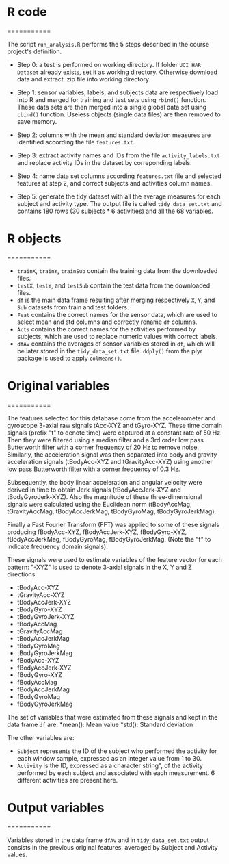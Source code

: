 # R code
===========

The script `run_analysis.R` performs the 5 steps described in the course project's definition.

* Step 0: a test is performed on working directory. If folder `UCI HAR Dataset` already exists, set it as working directory. Otherwise download data and extract .zip file into working directory.

* Step 1: sensor variables, labels, and subjects data are respectively load into R and merged for training and test sets using `rbind()` function. These data sets are then merged into a single global data set using `cbind()` function. Useless objects (single data files) are then removed to save memory.

* Step 2: columns with the mean and standard deviation measures are identified according the file `features.txt`.

* Step 3: extract activity names and IDs from the file `activity_labels.txt` and replace activity IDs in the dataset by correponding labels.

* Step 4: name data set columns according `features.txt` file and selected features at step 2, and correct subjects and activities column names.

* Step 5: generate the tidy dataset with all the average measures for each subject and activity type. The output file is called `tidy_data_set.txt` and contains 180 rows (30 subjects * 6 activities) and all the 68 variables.

# R objects
===========

* `trainX`, `trainY`, `trainSub` contain the training data from the downloaded files.
* `testX`, `testY`, and `testSub` contain the test data from the downloaded files.
* `df` is the main data frame resulting after merging respectively `X`, `Y`, and `Sub` datasets from train and test folders.
* `Feat` contains the correct names for the sensor data, which are used to select mean and std columns and correctly rename `df` columns.
* `Acts` contains the correct names for the activities performed by subjects, which are used to replace numeric values with correct labels. 
* `dfAv` contains the averages of sensor variables stored in `df`, which will be later stored in the `tidy_data_set.txt` file. `ddply()` from the plyr package is used to apply `colMeans()`.

# Original variables
===========

The features selected for this database come from the accelerometer and gyroscope 3-axial raw signals tAcc-XYZ and tGyro-XYZ. These time domain signals (prefix "t" to denote time) were captured at a constant rate of 50 Hz. Then they were filtered using a median filter and a 3rd order low pass Butterworth filter with a corner frequency of 20 Hz to remove noise. Similarly, the acceleration signal was then separated into body and gravity acceleration signals (tBodyAcc-XYZ and tGravityAcc-XYZ) using another low pass Butterworth filter with a corner frequency of 0.3 Hz. 

Subsequently, the body linear acceleration and angular velocity were derived in time to obtain Jerk signals (tBodyAccJerk-XYZ and tBodyGyroJerk-XYZ). Also the magnitude of these three-dimensional signals were calculated using the Euclidean norm (tBodyAccMag, tGravityAccMag, tBodyAccJerkMag, tBodyGyroMag, tBodyGyroJerkMag). 

Finally a Fast Fourier Transform (FFT) was applied to some of these signals producing fBodyAcc-XYZ, fBodyAccJerk-XYZ, fBodyGyro-XYZ, fBodyAccJerkMag, fBodyGyroMag, fBodyGyroJerkMag. (Note the "f" to indicate frequency domain signals). 

These signals were used to estimate variables of the feature vector for each pattern:
"-XYZ" is used to denote 3-axial signals in the X, Y and Z directions.

* tBodyAcc-XYZ
* tGravityAcc-XYZ
* tBodyAccJerk-XYZ
* tBodyGyro-XYZ
* tBodyGyroJerk-XYZ
* tBodyAccMag
* tGravityAccMag
* tBodyAccJerkMag
* tBodyGyroMag
* tBodyGyroJerkMag
* fBodyAcc-XYZ
* fBodyAccJerk-XYZ
* fBodyGyro-XYZ
* fBodyAccMag
* fBodyAccJerkMag
* fBodyGyroMag
* fBodyGyroJerkMag 

The set of variables that were estimated from these signals and kept in the data frame `df` are: 
*mean(): Mean value
*std(): Standard deviation

The other variables are:
* `Subject` represents the ID of the subject who performed the activity for each window sample, expressed as an integer value from 1 to 30.
* `Activity` is the ID, expressed as a character string", of the activity performed by each subject and associated with each measurement. 6 different activities are present here.

# Output variables
===========

Variables stored in the data frame `dfAv` and in `tidy_data_set.txt` output consists in the previous original features, averaged by Subject and Activity values.
